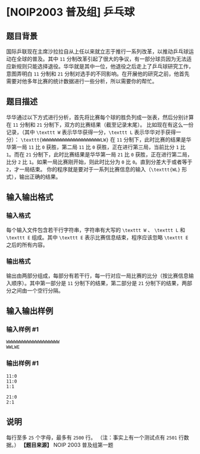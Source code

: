 

# [NOIP2003 普及组] 乒乓球

## 题目背景

国际乒联现在主席沙拉拉自从上任以来就立志于推行一系列改革，以推动乒乓球运动在全球的普及。其中 `11`
分制改革引起了很大的争议，有一部分球员因为无法适应新规则只能选择退役。华华就是其中一位，他退役之后走上了乒乓球研究工作，意图弄明白 `11` 分制和
`21` 分制对选手的不同影响。在开展他的研究之前，他首先需要对他多年比赛的统计数据进行一些分析，所以需要你的帮忙。

## 题目描述

华华通过以下方式进行分析，首先将比赛每个球的胜负列成一张表，然后分别计算在 `11` 分制和 `21` 分制下，双方的比赛结果（截至记录末尾）。
比如现在有这么一份记录，（其中 `\texttt W` 表示华华获得一分，`\texttt L` 表示华华对手获得一分）：
`\texttt{WWWWWWWWWWWWWWWWWWWWWWLW}` 在 `11` 分制下，此时比赛的结果是华华第一局 `11` 比 `0` 获胜，第二局
`11` 比 `0` 获胜，正在进行第三局，当前比分 `1` 比 `1`。而在 `21` 分制下，此时比赛结果是华华第一局 `21` 比 `0`
获胜，正在进行第二局，比分 `2` 比 `1`。如果一局比赛刚开始，则此时比分为 `0` 比 `0`。直到分差大于或者等于 `2`，才一局结束。
你的程序就是要对于一系列比赛信息的输入（`\texttt{WL}` 形式），输出正确的结果。

## 输入输出格式

### 输入格式

  

每个输入文件包含若干行字符串，字符串有大写的 `\texttt W` 、 `\texttt L` 和 `\texttt E` 组成。其中 `\texttt
E` 表示比赛信息结束，程序应该忽略 `\texttt E` 之后的所有内容。

### 输出格式

  

输出由两部分组成，每部分有若干行，每一行对应一局比赛的比分（按比赛信息输入顺序）。其中第一部分是 `11` 分制下的结果，第二部分是 `21`
分制下的结果，两部分之间由一个空行分隔。

## 输入输出样例

### 输入样例 #1

    
    
    WWWWWWWWWWWWWWWWWWWW
    WWLWE
    

### 输出样例 #1

    
    
    11:0
    11:0
    1:1
    
    21:0
    2:1
    

## 说明

每行至多 `25` 个字母，最多有 `2500` 行。 （注：事实上有一个测试点有 `2501` 行数据。） **【题目来源】** NOIP 2003
普及组第一题

